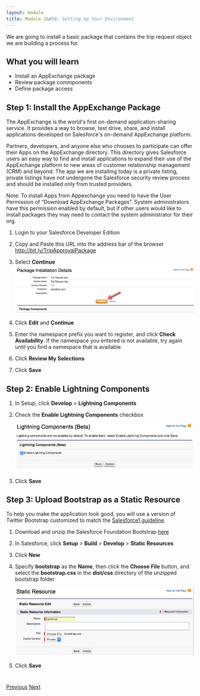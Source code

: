 ```yaml
---
layout: module
title: Module 2&#58; Setting Up Your Environment
---
```


We are going to install a basic package that contains the trip request object we are building a process for. 

## What you will learn
- Install an AppExchange package
- Review package commponents
- Define package access


## Step 1: Install the AppExchange Package

The AppExchange is the world's first on-demand application-sharing service. It provides a way to browse, test drive, share, and install applications developed on Salesforce's on-demand AppExchange platform.

Partners, developers, and anyone else who chooses to participate can offer their Apps on the AppExchange directory. This directory gives Salesforce users an easy way to find and install applications to expand their use of the AppExchange platform to new areas of customer relationship management (CRM) and beyond.
The app we are installing today is a private listing, private listings have not undergone the Salesforce security review process and should be installed only from trusted providers. 

Note: To install Apps from Appexchange you need to have the User Permission of “Download AppExchange Packages”.  System administrators have this permission enabled by default, but if other users would like to install packages they may need to contact the system administrator for their org. 

1. Login to your Salesforce Developer Edition

2. Copy and Paste this URL into the address bar of the browser http://bit.ly/TripApprovalPackage 

3. Select **Continue** 
![](images/package1.jpg)

1. Click **Edit** and **Continue**

1. Enter the namespace prefix you want to register, and click **Check Availability**. If the namespace you entered is not available, try again until you find a namespace that is available.

1. Click **Review My Selections**

1. Click **Save**


## Step 2: Enable Lightning Components

1. In Setup, click **Develop** > **Lightning Components**

1. Check the **Enable Lightning Components** checkbox

    ![](images/enable-lightning.jpg)

1. Click **Save**


## Step 3: Upload Bootstrap as a Static Resource

To help you make the application look good, you will use a version of Twitter Bootstrap customized to match the [Salesforce1 guideline](http://sfdc-styleguide.herokuapp.com/).

1. Download and unzip the Salesforce Foundation Bootstrap [here](http://developer.salesforcefoundation.org/bootstrap-sf1/)

1. In Salesforce, click **Setup** > **Build** > **Develop** > **Static Resources**

1. Click **New**
 
1. Specify **bootstrap** as the **Name**, then click the **Choose File** button, and select the **bootstrap.css** in the **dist/css** directory of the unzipped bootstrap folder

    ![](images/static-resource.jpg)


1. Click **Save**


<div class="row" style="margin-top:40px;">
<div class="col-sm-12">
<a href="create-developer-edition.html" class="btn btn-default"><i class="glyphicon glyphicon-chevron-left"></i> Previous</a>
<a href="create-apex-controller.html" class="btn btn-default pull-right">Next <i class="glyphicon glyphicon-chevron-right"></i></a>
</div>
</div>
